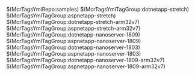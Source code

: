 $(McrTagsYmlRepo:samples)
$(McrTagsYmlTagGroup:dotnetapp-stretch)
$(McrTagsYmlTagGroup:aspnetapp-stretch)
$(McrTagsYmlTagGroup:dotnetapp-stretch-arm32v7)
$(McrTagsYmlTagGroup:aspnetapp-stretch-arm32v7)
$(McrTagsYmlTagGroup:dotnetapp-nanoserver-1809)
$(McrTagsYmlTagGroup:aspnetapp-nanoserver-1809)
$(McrTagsYmlTagGroup:dotnetapp-nanoserver-1803)
$(McrTagsYmlTagGroup:aspnetapp-nanoserver-1803)
$(McrTagsYmlTagGroup:dotnetapp-nanoserver-1809-arm32v7)
$(McrTagsYmlTagGroup:aspnetapp-nanoserver-1809-arm32v7)

